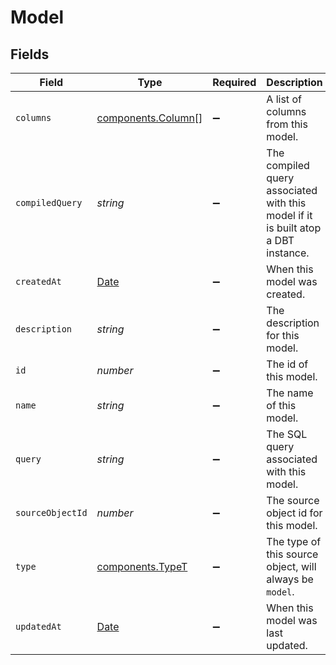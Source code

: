 # Model


## Fields

| Field                                                                                         | Type                                                                                          | Required                                                                                      | Description                                                                                   | Example                                                                                       |
| --------------------------------------------------------------------------------------------- | --------------------------------------------------------------------------------------------- | --------------------------------------------------------------------------------------------- | --------------------------------------------------------------------------------------------- | --------------------------------------------------------------------------------------------- |
| `columns`                                                                                     | [components.Column](../../models/shared/column.md)[]                                          | :heavy_minus_sign:                                                                            | A list of columns from this model.                                                            | [object Object],[object Object]                                                               |
| `compiledQuery`                                                                               | *string*                                                                                      | :heavy_minus_sign:                                                                            | The compiled query associated with this model if it is built atop a DBT instance.             | null                                                                                          |
| `createdAt`                                                                                   | [Date](https://developer.mozilla.org/en-US/docs/Web/JavaScript/Reference/Global_Objects/Date) | :heavy_minus_sign:                                                                            | When this model was created.                                                                  | 2021-10-20T02:43:07.120Z                                                                      |
| `description`                                                                                 | *string*                                                                                      | :heavy_minus_sign:                                                                            | The description for this model.                                                               | Users that have signed up for our product in the last week.                                   |
| `id`                                                                                          | *number*                                                                                      | :heavy_minus_sign:                                                                            | The id of this model.                                                                         | 18                                                                                            |
| `name`                                                                                        | *string*                                                                                      | :heavy_minus_sign:                                                                            | The name of this model.                                                                       | New App Users                                                                                 |
| `query`                                                                                       | *string*                                                                                      | :heavy_minus_sign:                                                                            | The SQL query associated with this model.                                                     | SELECT * FROM "users"                                                                         |
| `sourceObjectId`                                                                              | *number*                                                                                      | :heavy_minus_sign:                                                                            | The source object id for this model.                                                          | 20                                                                                            |
| `type`                                                                                        | [components.TypeT](../../models/shared/typet.md)                                              | :heavy_minus_sign:                                                                            | The type of this source object, will always be `model`.                                       | model                                                                                         |
| `updatedAt`                                                                                   | [Date](https://developer.mozilla.org/en-US/docs/Web/JavaScript/Reference/Global_Objects/Date) | :heavy_minus_sign:                                                                            | When this model was last updated.                                                             | 2021-10-20T02:50:35.477Z                                                                      |